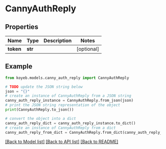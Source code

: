 # CannyAuthReply


## Properties

Name | Type | Description | Notes
------------ | ------------- | ------------- | -------------
**token** | **str** |  | [optional] 

## Example

```python
from koyeb.models.canny_auth_reply import CannyAuthReply

# TODO update the JSON string below
json = "{}"
# create an instance of CannyAuthReply from a JSON string
canny_auth_reply_instance = CannyAuthReply.from_json(json)
# print the JSON string representation of the object
print(CannyAuthReply.to_json())

# convert the object into a dict
canny_auth_reply_dict = canny_auth_reply_instance.to_dict()
# create an instance of CannyAuthReply from a dict
canny_auth_reply_from_dict = CannyAuthReply.from_dict(canny_auth_reply_dict)
```
[[Back to Model list]](../README.md#documentation-for-models) [[Back to API list]](../README.md#documentation-for-api-endpoints) [[Back to README]](../README.md)


